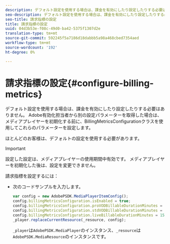 ```yaml
---
description: デフォルト設定を使用する場合は、課金を有効にしたり設定したりする必要はありません。 Adobe有効化担当者から別の設定パラメーターを取得した場合は、メディアプレイヤーを初期化する前に、BillingMetricsConfigurationクラスを使用してこれらのパラメーターを設定します。
seo-description: デフォルト設定を使用する場合は、課金を有効にしたり設定したりする必要はありません。 Adobe有効化担当者から別の設定パラメーターを取得した場合は、メディアプレイヤーを初期化する前に、BillingMetricsConfigurationクラスを使用してこれらのパラメーターを設定します。
seo-title: 請求指標の設定
title: 請求指標の設定
uuid: 04d3b53e-f08c-49d0-ba42-5375f1307d2e
translation-type: tm+mt
source-git-commit: 592245f5a7186d18dabbb5a98a468cbed7354aed
workflow-type: tm+mt
source-wordcount: '192'
ht-degree: 0%

---
```



# 請求指標の設定{#configure-billing-metrics}

デフォルト設定を使用する場合は、課金を有効にしたり設定したりする必要はありません。 Adobe有効化担当者から別の設定パラメーターを取得した場合は、メディアプレイヤーを初期化する前に、BillingMetricsConfigurationクラスを使用してこれらのパラメーターを設定します。

ほとんどのお客様は、デフォルトの設定を使用する必要があります。

>[!IMPORTANT]
>
>設定した設定は、メディアプレイヤーの使用期間中有効です。 メディアプレイヤーを初期化した後は、設定を変更できません。

請求指標を設定するには：

* 次のコードサンプルを入力します。

   ```js
   var config = new AdobePSDK.MediaPlayerItemConfig(); 
   config.billingMetricsConfiguration.isEnabled = true; 
   config.billingMetricsConfiguration.proVODBillableDurationMinutes = 60; 
   config.billingMetricsConfiguration.stdVODBillableDurationMinutes = 30; 
   config.billingMetricsConfiguration.liveBillableDurationMinutes = 15; 
   _player.replaceCurrentResource(_resource, config);
   ```

   `_player`は`AdobePSDK.MediaPlayer`のインスタンス、`_resource`は`AdobePSDK.MediaResource`のインスタンスです。

